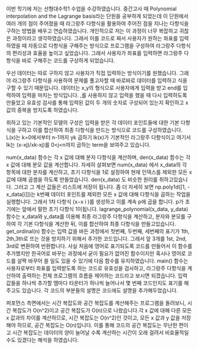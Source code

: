 이번 학기에 저는 선형대수학1 수업을 수강하였습니다. 중간고사 때 Polynomial interpolation and the Lagrange basis라는 단원을 공부하게 되었는데 이 단원에서 여러 개의 점이 주어졌을 때 라그랑주 다항식을 활용하여 주어진 점을 지나는 다항식을 구하는 방법을 배우고 연습하였습니다. 개인적으로 저는 이 과정이 너무 복잡하고 귀찮은 과정이라고 생각하였습니다. 그래서 이를 코드로 짜서 사용자가 원하는 좌표를 입력하였을 때 자동으로 다항식을 구해주는 방식으로 프로그램을 구성하여 라그랑주 다항식의 편리성과 효율을 높이고 싶었습니다. 그래서 사용자가 좌표를 입력하면 라그랑주 다항식을 바로 구해주는 코드를 구상하게 되었습니다.

우선 데이터는 따로 구하지 않고 사용자가 직접 입력하는 방식이기를 원했습니다. 그래야 라그랑주 다항식을 사용하여 문제를 풀고자할 때 바로바로 데이터를 입력하고 식을 구할 수 있기 때문입니다. 데이터는 x,y의 형식으로 사용자에게 입력을 받고 end를 입력하여 입력을 마치는 방식입니다. ,를 사용하지 않고 입력을 했을 때 다시 입력하도록 만들었고 유효성 검사를 통해 입력된 값이 두 개의 숫자로 구성되어 있는지 확인하고 x 값의 중복을 방지도록 하였습니다.

취하고 있는 기본적인 모델의 구성은 입력을 받은 각 데이터 포인트들에 대한 기본 다항식을 구하고 이를 합산하여 최종 다항식을 만드는 방식으로 코드를 구성하였습니다.
L(x)는 k=0에서부터 n-1까지 yk 곱하기 lk(x)가 기본적인 라그랑주 다항식이고 여기서 lk는 (x-xj)/xk-xj)를 0<j<n까지 곱하는 term을 보여주고 있습니다. 

num(x_data) 함수는 각 x 값에 대해 분자 다항식을 계산하며, den(x_data) 함수는 각 x 값에 대해 분모 값을 계산합니다. 자세히 살펴보면 num(x_data) 에서 x_data의 각 항목에 대한 분자를 계산하고, 초기 다항식을 1로 설정하여 현재 인덱스를 제외한 모든 x 값에 대해 곱셈을 하도록 만들었습니다. den(x_data) 도 비슷한 원리를 취하고있습니다. 그러고 그 계산 값들은 리스트에 저장이 됩니다.
좀 더 자세히 보면 np.poly1d([1, -x_data[i]])는 k번째 데이터 포인트를 제외한 모든 x 값에 대해 다항식을 곱하는 작업을 실행합니다. 그래서 1차 다항식 (x−x i ​)를 생성하고 이를 계속 p에 곱을 합니다. p가 초기에는 앞에서 말한 초기 다항식 1이됩니다.
lagrange_polynomial(x_data, y_data) 함수는 x_data와 y_data를 이용해 최종 라그랑주 다항식을 계산하고, 분자와 분모를 구하여 각 기본 다항식을 계산한 뒤, 이를 합산하여 최종 다항식을 만들고있습니다.
get_ordinal(n) 함수는 입력 값을 바든 과정에서 첫번째, 두번째, 세번째의 표기가 1th, 2th,3th로 뜨는 것을 방지하기 위해서 추가한 코드입니다. 그래서 앞 3개를 1st, 2nd, 3rd로 변환하여 반환합니다. 사실 처음에 영어로 표기되도록 코드를 만들어서 이 함수를 추가했지만 한국어로 바꾸는 과정에서 굳이 필요가 없어진 함수이지만 혹시나 영어로 코드를 살짝 바꾸어 쓸 일도 있을 수 있기에 다음 함수를 유지하였습니다.
main() 함수는 사용자로부터 좌표를 입력받도록 하는 코드로 유효성을 검사하고, 라그랑주 다항식을 계산하여 출력하는 전체 프로그램의 흐름을 제어하는 코드라고 보시면 되겠습니다. 입력 값들을 하나씩 추가할 땜마다 타운터가 하나씩 늘어나서 몇 번째 코드인지도 표기를 해주고도 있습니다. 
각 코드의 부분들의 설명은 코드에도 설명을 추가해두었습니다.

퍼포먼스 측면에서는 시간 복잡도와 공간 복잡도를 계산해주는 프로그램을 돌려보니, 시간 복잡도가 O(n^2)이고 공간 복잡도가 O(n)으로 나왔습니다.각 x 값에 대해 다른 모든 x 값과의 차이를 계산하므로, 시간 복잡도는 O(n^2)인 것이고, 모든 x 값과 y 값을 저장해야 하므로, 공간 복잡도는 O(n)입니다. 이를 통해 코드의 공간 복잡도는 무난한 편이고 시간 복잡도는 데이터의 양이 늘어날 수록 계산하는 시간이 오래 걸려서 비효율적일 수도 있겠다는 해석을 하였습니다. 
